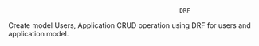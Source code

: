                                                     DRF
Create model Users, Application
CRUD operation using DRF for users and application model.
